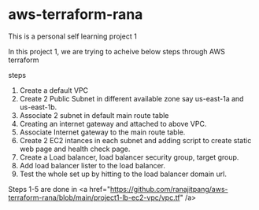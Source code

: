 # aws-terraform-rana
This is a personal self learning project 1

In this project 1, we are trying to acheive below steps through AWS terraform

steps 
1. Create a default VPC
2. Create 2 Public Subnet in different available zone say us-east-1a and us-east-1b.
3. Associate 2 subnet in default main route table
4. Creating an internet gateway and attached to above VPC.
5. Associate Internet gateway to the main route table.
6. Create 2 EC2 intances in each subnet and adding script to create static web page and health check page.
7. Create a Load balancer, load balancer security group, target group.
8. Add load balancer lister to the load balancer.
9. Test the whole set up by hitting to the load balancer domain url.


Steps 1-5 are done in <a href="https://github.com/ranajitpang/aws-terraform-rana/blob/main/project1-lb-ec2-vpc/vpc.tf" /a>
